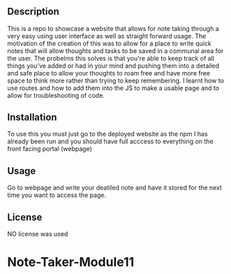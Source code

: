 # <Note Taker>

## Description
 
This is a repo to showcase a website that allows for note taking through a very easy using user interface as well as straight forward usage. The motivation of the creation of this was to allow for a place to write quick notes that will allow thoughts and tasks to be saved in a communal area for the user. The probelms this solves is that you're able to keep track of all things you've added or had in your mind and pushing them into a detailed and safe place to allow your thoughts to roam free and have more free space to think more rather than trying to keep remembering. I learnt how to use routes and how to add them into the JS to make a usable page and to allow for troubleshooting of code. 

## Installation

To use this you must just go to the deployed website as the npm I has already been run and you should have full acccess to everything on the front facing portal (webpage)
 
## Usage

 Go to webpage and write your deatiled note and have it stored for the next time you want to access the page.

## License

NO license was used
# Note-Taker-Module11
